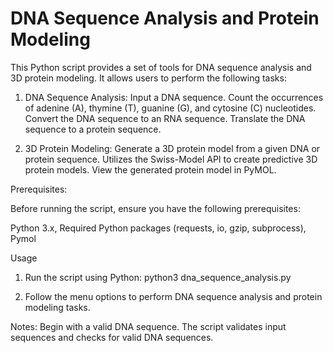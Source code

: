 # DNA Sequence Analysis and Protein Modeling
This Python script provides a set of tools for DNA sequence analysis and 3D protein modeling. It allows users to perform the following tasks:

1. DNA Sequence Analysis:
Input a DNA sequence.
Count the occurrences of adenine (A), thymine (T), guanine (G), and cytosine (C) nucleotides.
Convert the DNA sequence to an RNA sequence.
Translate the DNA sequence to a protein sequence.

2. 3D Protein Modeling:
Generate a 3D protein model from a given DNA or protein sequence.
Utilizes the Swiss-Model API to create predictive 3D protein models.
View the generated protein model in PyMOL.

Prerequisites:

Before running the script, ensure you have the following prerequisites:

Python 3.x,
Required Python packages (requests, io, gzip, subprocess),
Pymol 

Usage
1. Run the script using Python:
python3 dna_sequence_analysis.py

2. Follow the menu options to perform DNA sequence analysis and protein modeling tasks.

Notes:
Begin with a valid DNA sequence. 
The script validates input sequences and checks for valid DNA sequences.
